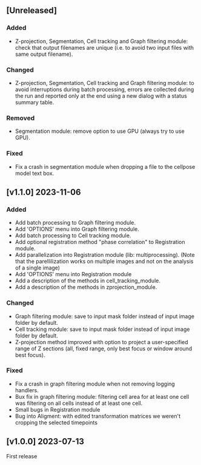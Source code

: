 ## [Unreleased]

### Added

* Z-projection, Segmentation, Cell tracking and Graph filtering module: check that output filenames are unique (i.e. to avoid two input files with same output filename).

### Changed

* Z-projection, Segmentation, Cell tracking and Graph filtering module: to avoid interruptions during batch processing, errors are collected during the run and reported only at the end using a new dialog with a status summary table.

### Removed

* Segmentation module: remove option to use GPU (always try to use GPU).

### Fixed

* Fix a crash in segmentation module when dropping a file to the cellpose model text box.





## [v1.1.0] 2023-11-06

### Added

* Add batch processing to Graph filtering module.
* Add 'OPTIONS' menu into Graph filtering module.
* Add batch processing to Cell tracking module.
* Add optional registration method "phase correlation" to Registration module.
* Add parallelization into Registration module (lib: multiprocessing).
  (Note that the parellilization works on multiple images and not on the analysis of a single image)
* Add 'OPTIONS' menu into Registration module
* Add a description of the methods in cell_tracking_module.
* Add a description of the methods in zprojection_module.


### Changed

* Graph filtering module: save to input mask folder instead of input image folder by default.
* Cell tracking module: save to input mask folder instead of input image folder by default.
* Z-projection method improved with option to project a user-specified range of Z sections (all, fixed range, only best focus or window around best focus).


### Fixed

* Fix a crash in graph filtering module when not removing logging handlers.
* Bux fix in graph filtering module: filtering cell area for at least one cell was filtering on all cells instead of at least one cell.
* Small bugs in Registration module
* Bug into Aligment: with edited transformation matrices we weren't cropping the selected timepoints




## [v1.0.0] 2023-07-13

First release
